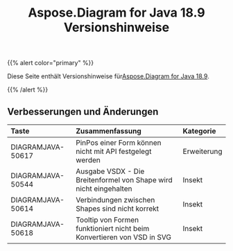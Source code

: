 ﻿---
title: Aspose.Diagram for Java 18.9 Versionshinweise
type: docs
weight: 40
url: /de/java/aspose-diagram-for-java-18-9-release-notes/
---
{{% alert color="primary" %}} 

 Diese Seite enthält Versionshinweise für[Aspose.Diagram for Java 18.9](https://docs.aspose.com/diagram/java/aspose-diagram-for-java-18-9-release-notes/).

{{% /alert %}} 
## **Verbesserungen und Änderungen**

|**Taste**|**Zusammenfassung**|**Kategorie**|
|:- |:- |:- |
|DIAGRAMJAVA-50617|PinPos einer Form können nicht mit API festgelegt werden|Erweiterung|
|DIAGRAMJAVA-50544|Ausgabe VSDX - Die Breitenformel von Shape wird nicht eingehalten|Insekt|
|DIAGRAMJAVA-50614|Verbindungen zwischen Shapes sind nicht korrekt|Insekt|
|DIAGRAMJAVA-50618|Tooltip von Formen funktioniert nicht beim Konvertieren von VSD in SVG|Insekt|

